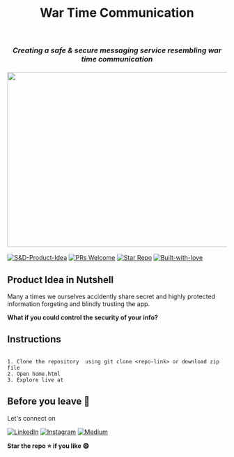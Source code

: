 <h1 align="center">War Time Communication</h1><br>
  <h3 align = "center"><i>Creating a safe & secure messaging service resembling war time communication</i><br><br>
  <img align="center" src="https://media.defense.gov/2007/Sep/18/2000450331/-1/-1/0/070918-F-1234S-004.JPG" height="400px" width="650px">
<br></h3>

  

[![S&D-Product-Idea](https://img.shields.io/badge/Link-Product--idea-blue?&style=for-the-badge)](#)
[![PRs Welcome](https://img.shields.io/badge/PRs-Welcome-brightyellow?&style=for-the-badge)](https://github.com/dhairyaostwal/dokapvt/pulls)
[![Star Repo](https://img.shields.io/badge/Star--Repo-Thanks-ffc30b?&style=for-the-badge)](https://github.com/dhairyaostwal/dokapvt/stargazers)
[![Built-with-love](https://img.shields.io/badge/built--with-&hearts;-e11584?&style=for-the-badge)](#)


## Product Idea in Nutshell

Many a times we ourselves accidently share secret and highly protected information forgeting and blindly trusting the app. 

**What if you could control the security of your info?**

## Instructions

```

1. Clone the repository  using git clone <repo-link> or download zip file
2. Open home.html
3. Explore live at 

```

## Before you leave 🥺

Let's connect on 

[![LinkedIn](https://img.shields.io/badge/-linkedin-blue?style=for-the-badge&logo=linkedin)](https://www.linkedin.com/in/dhairyaostwal/) [![Instagram](https://img.shields.io/badge/instagram-%23E4405F.svg?&style=for-the-badge&logo=instagram&logoColor=white)](https://www.instagram.com/dhairyaostwal/) [![Medium](https://img.shields.io/badge/-medium-black?style=for-the-badge&logo=medium)](https://medium.com/@dhairyaostwal)


**Star the repo ⭐️ if you like 😄**

